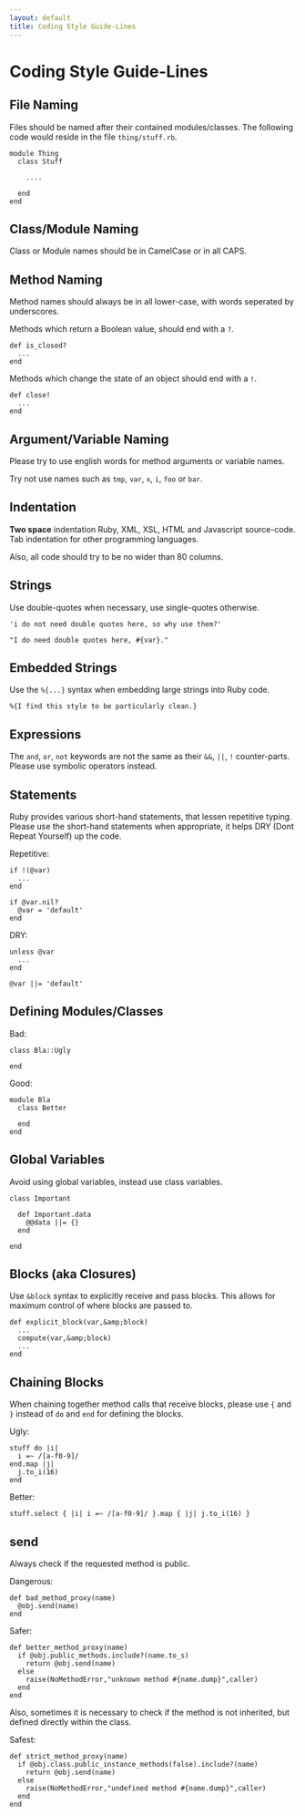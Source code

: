 ```yaml
---
layout: default
title: Coding Style Guide-Lines
---
```


# Coding Style Guide-Lines

## File Naming

Files should be named after their contained modules/classes.
The following code would reside in the file `thing/stuff.rb`.

    module Thing
      class Stuff

        ....

      end
    end

## Class/Module Naming

Class or Module names should be in CamelCase or in all CAPS.

## Method Naming

Method names should always be in all lower-case, with words seperated by
underscores.

Methods which return a Boolean value, should end with a `?`.

    def is_closed?
      ...
    end

Methods which change the state of an object should end with a `!`.

    def close!
      ...
    end

## Argument/Variable Naming

Please try to use english words for method arguments or variable names.

Try not use names such as `tmp`, `var`, `x`, `i`, `foo` or `bar`.

## Indentation

**Two space** indentation Ruby, XML, XSL, HTML and Javascript source-code.
Tab indentation for other programming languages.

Also, all code should try to be no wider than 80 columns.

## Strings

Use double-quotes when necessary, use single-quotes otherwise.

    'i do not need double quotes here, so why use them?'

    "I do need double quotes here, #{var}."

## Embedded Strings

Use the `%{...}` syntax when embedding large strings into Ruby code.

    %{I find this style to be particularly clean.}

## Expressions

The `and`, `or`, `not` keywords are not the same as their `&&`, `||`, `!`
counter-parts. Please use symbolic operators instead.

## Statements

Ruby provides various short-hand statements, that lessen repetitive typing.
Please use the short-hand statements
when appropriate, it helps DRY (Dont Repeat Yourself) up the code.

Repetitive:

    if !(@var)
      ...
    end

    if @var.nil?
      @var = 'default'
    end

DRY:

    unless @var
      ...
    end

    @var ||= 'default'

## Defining Modules/Classes

Bad:

    class Bla::Ugly
      
    end

Good:

    module Bla
      class Better

      end
    end

## Global Variables

Avoid using global variables, instead use class variables.

    class Important
      
      def Important.data
        @@data ||= {}
      end
      
    end

## Blocks (aka Closures)

Use `&block` syntax to explicitly receive and pass blocks. This allows
for maximum control of where blocks are passed to.

    def explicit_block(var,&amp;block)
      ...
      compute(var,&amp;block)
      ...
    end

## Chaining Blocks

When chaining together method calls that receive blocks, please use
`{` and `}` instead of `do` and `end` for defining the blocks.

Ugly:

    stuff do |i|
      i =~ /[a-f0-9]/
    end.map |j|
      j.to_i(16)
    end

Better:

    stuff.select { |i| i =~ /[a-f0-9]/ }.map { |j| j.to_i(16) }

## send

Always check if the requested method is public.

Dangerous:

    def bad_method_proxy(name)
      @obj.send(name)
    end

Safer:

    def better_method_proxy(name)
      if @obj.public_methods.include?(name.to_s)
        return @obj.send(name)
      else
        raise(NoMethodError,"unknown method #{name.dump}",caller)
      end
    end

Also, sometimes it is necessary to check if the method is not inherited,
but defined directly within the class.

Safest:

    def strict_method_proxy(name)
      if @obj.class.public_instance_methods(false).include?(name)
        return @obj.send(name)
      else
        raise(NoMethodError,"undefined method #{name.dump}",caller)
      end
    end

